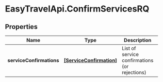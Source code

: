 # EasyTravelApi.ConfirmServicesRQ

## Properties
Name | Type | Description | Notes
------------ | ------------- | ------------- | -------------
**serviceConfirmations** | [**[ServiceConfirmation]**](ServiceConfirmation.md) | List of service confirmations (or rejections) | [optional] 


